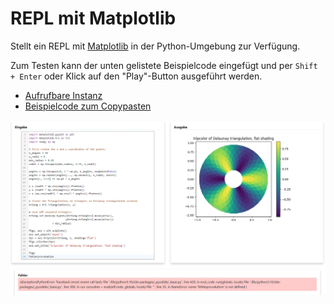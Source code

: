 # REPL mit Matplotlib

Stellt ein REPL mit [Matplotlib](https://matplotlib.org/) in der Python-Umgebung zur Verfügung.

Zum Testen kann der unten gelistete Beispielcode eingefügt und per `Shift + Enter` oder Klick auf den "Play"-Button ausgeführt werden.

- [Aufrufbare Instanz](https://checksch.de/pa-pyscript/repl/repl.html)
- [Beispielcode zum Copypasten](https://raw.githubusercontent.com/marvinscham/pa-pyscript/main/repl/matplotlib-example.py)

![REPL](https://raw.githubusercontent.com/marvinscham/pa-pyscript/main/repl/repl.png)
